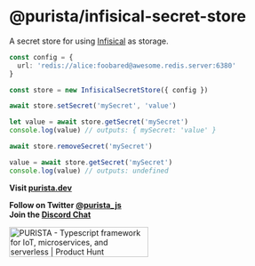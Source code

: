 # @purista/infisical-secret-store

A secret store for using [Infisical](https://infisical.com/) as storage.  

```typescript
const config = {
  url: 'redis://alice:foobared@awesome.redis.server:6380'
}

const store = new InfisicalSecretStore({ config })

await store.setSecret('mySecret', 'value')

let value = await store.getSecret('mySecret')
console.log(value) // outputs: { mySecret: 'value' }

await store.removeSecret('mySecret')

value = await store.getSecret('mySecret')
console.log(value) // outputs: undefined

```

**Visit [purista.dev](https://purista.dev)**

**Follow on Twitter [@purista_js](https://twitter.com/purista_js)**  
**Join the [Discord Chat](https://discord.gg/9feaUm3H2v)**

<a href="https://www.producthunt.com/posts/purista?utm_source=badge-featured&utm_medium=badge&utm_souce=badge-purista" target="_blank"><img src="https://api.producthunt.com/widgets/embed-image/v1/featured.svg?post_id=386519&theme=light" alt="PURISTA - Typescript&#0032;framework&#0032;for&#0032;IoT&#0044;&#0032;microservices&#0044;&#0032;and&#0032;serverless | Product Hunt" style="width: 250px; height: 54px;" width="250" height="54" /></a>
